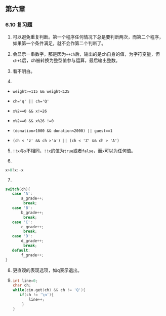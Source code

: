 ## 第六章

### 6.10 复习题

1. 可以避免重复判断。第一个程序任何情况下总是要判断两次，而第二个程序，如果第一个条件满足，就不会作第二个判断了。

2. 会显示一串数字，那是因为`++ch`后，输出的是ch自身的值，为字符变量，但`ch+1`后，ch被转换为整型值参与运算，最后输出整数。

3. 看不明白。

4. 
   
   - `weight>=115 && weight<125`
   
   - `ch='q' || ch='Q'`
   
   - `x%2==0 && x!=26`
   
   - `x%2==0 && x%26 !=0`
   
   - `(donation>1000 && donation<2000) || guest==1`
   
   - `(ch < 'z' && ch >'a') || (ch < 'Z' && ch > 'A')`

5. `!!x`与`x`不相同，`!!x`的值为`true`或者`false`，而`x`可以为任何值。

6. 
   
   ```c++
   x>0?x:-x
   ```

7. 
   
   ```c++
   switch(ch){
      case 'A':
          a_grade++;
           break;
      case 'B':
          b_grade++;
           break;
      case 'C':
          c_grade++;
           break;
      case 'D':
          d_grade++;
           break;
      default:
          f_grade++;
   }
   ```

8. 更直观的表现选项，如q表示退出。

9. ```c++
   int line=0;
   char ch;
   while(cin.get(ch) && ch != 'Q'){
      if(ch != '\n'){
          line++;
       }
   }
   ```
